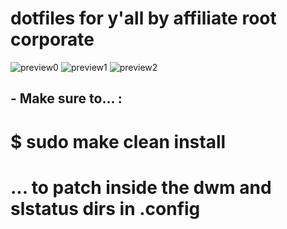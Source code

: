 # dotfiles for y'all by affiliate root corporate

![preview0](https://user-images.githubusercontent.com/98865861/152094651-ffb2b1a6-5e85-49d4-869d-e2683acf8212.png)
![preview1](https://user-images.githubusercontent.com/98865861/152094659-77ce5851-1e2b-4cb5-a7cc-22221910da4c.png)
![preview2](https://user-images.githubusercontent.com/98865861/152094670-fe9721c1-1e8c-4cd2-baac-42abe8ceab4f.png)

## - Make sure to... :
# $ sudo make clean install
# ... to patch inside the dwm and slstatus dirs in .config
